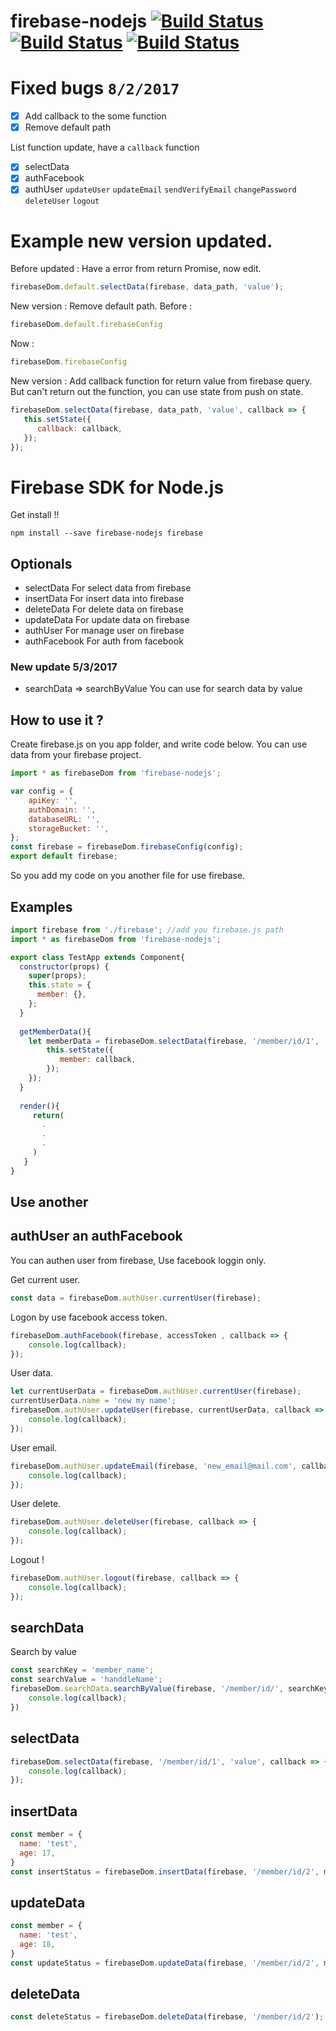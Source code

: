 # firebase-nodejs [![Build Status](https://thinnakrit.github.io/badge/firebase-nodejs.svg)](https://www.npmjs.com/package/firebase-nodejs)   [![Build Status](https://thinnakrit.github.io/badge/firebase-nodejs-version.svg)](https://www.npmjs.com/package/firebase-nodejs)   [![Build Status](https://thinnakrit.github.io/badge/firebase-version.svg)](https://www.npmjs.com/package/firebase-nodejs)

# Fixed bugs `8/2/2017`
- [x] Add callback to the some function
- [x] Remove default path

List function update, have a `callback` function
- [x] selectData
- [x] authFacebook
- [x] authUser `updateUser` `updateEmail` `sendVerifyEmail` `changePassword` `deleteUser` `logout`

# Example new version updated.

Before updated : Have a error from return Promise, now edit.
```js
firebaseDom.default.selectData(firebase, data_path, 'value');
```

New version : Remove default path.
Before :
```js
firebaseDom.default.firebaseConfig
```
Now :
```js
firebaseDom.firebaseConfig
```

New version : Add callback function for return value from firebase query. But can't return out the function, you can use state from push on state.
```js
firebaseDom.selectData(firebase, data_path, 'value', callback => {
   this.setState({
      callback: callback,
   });
});
```


# Firebase SDK for Node.js

Get install !!
```
npm install --save firebase-nodejs firebase
```

## Optionals

* selectData 
For select data from firebase
* insertData
For insert data into firebase
* deleteData
For delete data on firebase
* updateData
For update data on firebase
* authUser
For manage user on firebase
* authFacebook
For auth from facebook

### New update 5/3/2017
* searchData => searchByValue
You can use for search data by value

## How to use it ?

Create firebase.js on you app folder, and write code below.
You can use data from your firebase project.
```js
import * as firebaseDom from 'firebase-nodejs';

var config = {
    apiKey: '',
    authDomain: '',
    databaseURL: '',
    storageBucket: '',
};
const firebase = firebaseDom.firebaseConfig(config);
export default firebase;
```

So you add my code on you another file for use firebase.

## Examples
```js
import firebase from './firebase'; //add you firebase.js path
import * as firebaseDom from 'firebase-nodejs';

export class TestApp extends Component{
  constructor(props) {
    super(props);
    this.state = {
      member: {},
    };
  }
  
  getMemberData(){
    let memberData = firebaseDom.selectData(firebase, '/member/id/1', 'value', callback => {
        this.setState({
           member: callback,
        });
    });
  }
  
  render(){
     return(
       .
       .
       .
     )
   }
}

```

## Use another

## authUser an authFacebook
You can authen user from firebase, Use facebook  loggin only.

Get current user.

```js
const data = firebaseDom.authUser.currentUser(firebase);
```

Logon by use facebook access token.
```js
firebaseDom.authFacebook(firebase, accessToken , callback => {
    console.log(callback);
});
```

User data.
```js
let currentUserData = firebaseDom.authUser.currentUser(firebase);
currentUserData.name = 'new my name';
firebaseDom.authUser.updateUser(firebase, currentUserData, callback => {
    console.log(callback);
});
```

User email.
```js
firebaseDom.authUser.updateEmail(firebase, 'new_email@mail.com', callback => {
    console.log(callback);
});
```


User delete.
```js
firebaseDom.authUser.deleteUser(firebase, callback => {
    console.log(callback);
});
```
Logout !
```js
firebaseDom.authUser.logout(firebase, callback => {
    console.log(callback);
});
```

## searchData

Search by value
```js
const searchKey = 'member_name';
const searchValue = 'handdleName';
firebaseDom.searchData.searchByValue(firebase, '/member/id/', searchKey, searchValue, callback => {
    console.log(callback);
})

```

## selectData

```js
firebaseDom.selectData(firebase, '/member/id/1', 'value', callback => {
    console.log(callback);
});

```

## insertData

```js
const member = {
  name: 'test',
  age: 17,
}
const insertStatus = firebaseDom.insertData(firebase, '/member/id/2', member);

```


## updateData

```js
const member = {
  name: 'test',
  age: 18,
}
const updateStatus = firebaseDom.updateData(firebase, '/member/id/2', member);

```

## deleteData

```js
const deleteStatus = firebaseDom.deleteData(firebase, '/member/id/2');

```
